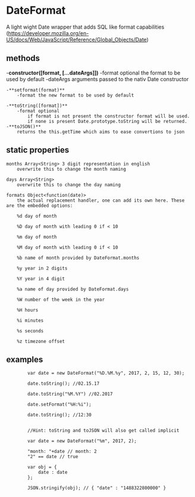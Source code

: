 # DateFormat

A light wight Date wrapper that adds SQL like format capabilities
(https://developer.mozilla.org/en-US/docs/Web/JavaScript/Reference/Global_Objects/Date)

## methods
  -**constructor([format, [...dateArgs]])**
		-format optional
			the format to be used by default
		-dateArgs
			arguments passed to the nativ Date constructor
	
	-**setformat(format)**
		-format the new format to be used by default
		
	-**toString([format])**
		-format optional
			if format is not present the constructor format will be used.
			if none is present Date.prototype.toString will be returned.
	-**toJSON()**
		returns the this.getTime which aims to ease convertions to json
		
## static properties
	months Array<String> 3 digit representation in english 
		overwrite this to change the month naming
		
	days Array<String>
		overwrite this to change the day naming
		
	formats Object<function(date)>
		the actual replacement handler, one can add its own here. These are the embedded options:
		
		%d day of month
		
		%D day of month with leading 0 if < 10
		
		%m day of month
		
		%M day of month with leading 0 if < 10
		
		%b name of month provided by DateFormat.months
		
		%y year in 2 digits
		
		%Y year in 4 digit 
		
		%a name of day provided by DateFormat.days
		
		%W number of the week in the year
		
		%H hours
		
		%i minutes
		
		%s seconds
		
		%z timezone offset
		
## examples
```
		var date = new DateFormat("%D.%M.%y", 2017, 2, 15, 12, 30);
		
		date.toString(); //02.15.17
		
		date.toString("%M.%Y") //02.2017
		
		date.setFormat("%H:%i");
		
		date.toString(); //12:30
		
		
		//Hint: toString and toJSON will also get called implicit
		
		var date = new DateFormat("%m", 2017, 2);
		
		"month: "+date // month: 2
		"2" == date // true
		
		var obj = {
			date : date
		};
		
		JSON.stringify(obj); // { "date" : "1488322800000" }
```
